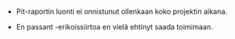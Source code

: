 * Pit-raportin luonti ei onnistunut ollenkaan koko projektin aikana.

* En passant -erikoissiirtoa en vielä ehtinyt saada toimimaan.
